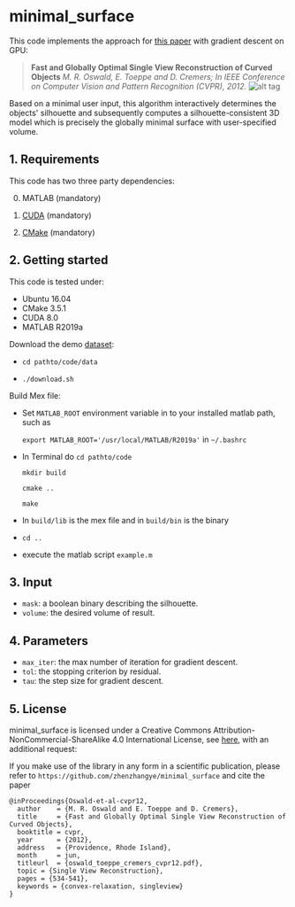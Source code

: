 # minimal_surface
This code implements the approach for [this paper](https://vision.in.tum.de/_media/spezial/bib/oswald_toeppe_cremers_cvpr12.pdf) with gradient descent on GPU:

> **Fast and Globally Optimal Single View Reconstruction of Curved Objects**
> *M. R. Oswald, E. Toeppe and D. Cremers; In IEEE Conference on Computer Vision and Pattern Recognition (CVPR), 2012.*
![alt tag](https://vision.in.tum.de/_media/spezial/bib/oswald_toeppe_cremers_cvpr12.jpg)

Based on a minimal user input, this algorithm interactively determines the objects' silhouette and subsequently computes a silhouette-consistent 3D model which is precisely the globally minimal surface with user-specified volume.

## 1. Requirements

This code has two three party dependencies:

0) MATLAB (mandatory)

1) [CUDA](https://developer.nvidia.com/cuda-zone) (mandatory)

2) [CMake](https://cmake.org/) (mandatory)

## 2. Getting started
This code is tested under:
* Ubuntu 16.04
* CMake 3.5.1
* CUDA 8.0
* MATLAB R2019a

Download the demo [dataset](https://vision.in.tum.de/data/datasets/photometricdepthsr):
* `cd pathto/code/data`

* `./download.sh`

Build Mex file:
* Set `MATLAB_ROOT` environment variable in to your installed matlab path, such as

  `export MATLAB_ROOT='/usr/local/MATLAB/R2019a'` in `~/.bashrc`

* In Terminal do
  `cd pathto/code`

  `mkdir build`

  `cmake ..`

  `make`

* In `build/lib` is the mex file and in `build/bin` is the binary

* `cd ..`

* execute the matlab script `example.m`

## 3. Input
- `mask`: a boolean binary describing the silhouette.
- `volume`: the desired volume of result.

## 4. Parameters
- `max_iter`: the max number of iteration for gradient descent.
- `tol`: the stopping criterion by residual.
- `tau`: the step size for gradient descent.

## 5. License

minimal_surface is licensed under a Creative Commons Attribution-NonCommercial-ShareAlike 4.0 International License, see [here](http://creativecommons.org/licenses/by-nc-sa/4.0/), with an additional request:

If you make use of the library in any form in a scientific publication, please refer to `https://github.com/zhenzhangye/minimal_surface` and cite the paper

```
@inProceedings{Oswald-et-al-cvpr12,
  author    = {M. R. Oswald and E. Toeppe and D. Cremers},
  title     = {Fast and Globally Optimal Single View Reconstruction of Curved Objects},
  booktitle = cvpr,
  year      = {2012},
  address   = {Providence, Rhode Island},
  month     = jun,
  titleurl  = {oswald_toeppe_cremers_cvpr12.pdf},
  topic = {Single View Reconstruction},
  pages = {534-541},
  keywords = {convex-relaxation, singleview}
}

```
